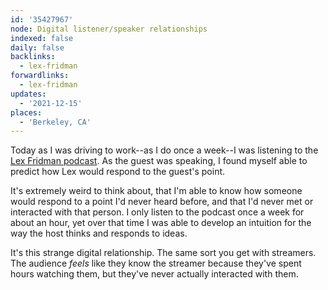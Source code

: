 ```yaml
---
id: '35427967'
node: Digital listener/speaker relationships
indexed: false
daily: false
backlinks:
  - lex-fridman
forwardlinks:
  - lex-fridman
updates:
  - '2021-12-15'
places:
  - 'Berkeley, CA'
---
```

Today as I was driving to work--as I do once a week--I was listening to the [Lex Fridman podcast](lex-fridman.md). As the guest was speaking, I found myself able to predict how Lex would respond to the guest's point. 

It's extremely weird to think about, that I'm able to know how someone would respond to a point I'd never heard before, and that I'd never met or interacted with that person. I only listen to the podcast once a week for about an hour, yet over that time I was able to develop an intuition for the way the host thinks and responds to ideas. 

It's this strange digital relationship. The same sort you get with streamers. The audience *feels* like they know the streamer because they've spent hours watching them, but they've never actually interacted with them. 
